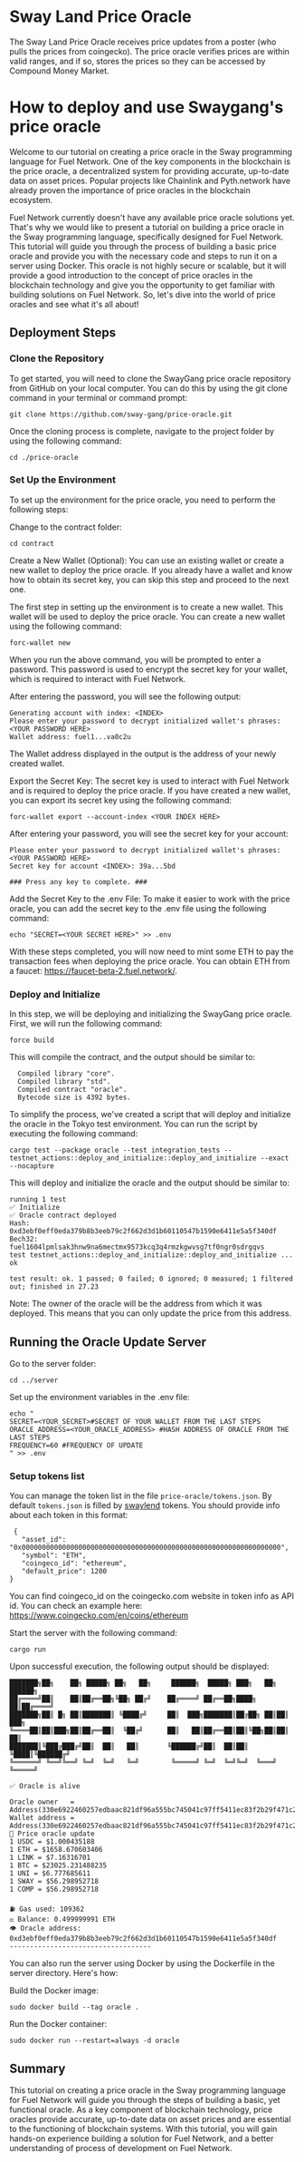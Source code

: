 # Sway Land Price Oracle
The Sway Land Price Oracle receives price updates from a poster (who pulls the prices from coingecko). The price oracle verifies prices are within valid ranges, and if so, stores the prices so they can be accessed by Compound Money Market.

# How to deploy and use Swaygang's price oracle

Welcome to our tutorial on creating a price oracle in the Sway programming language for Fuel Network.
One of the key components in the blockchain is the price oracle, a decentralized system for providing accurate, up-to-date data on asset prices. Popular projects like Chainlink and Pyth.network have already proven the importance of price oracles in the blockchain ecosystem.

Fuel Network currently doesn't have any available price oracle solutions yet. That's why we would like to present a tutorial on building a price oracle in the Sway programming language, specifically designed for Fuel Network. This tutorial will guide you through the process of building a basic price oracle and provide you with the necessary code and steps to run it on a server using Docker. This oracle is not highly secure or scalable, but it will provide a good introduction to the concept of price oracles in the blockchain technology and give you the opportunity to get familiar with building solutions on Fuel Network. So, let's dive into the world of price oracles and see what it's all about!

## Deployment Steps
### Clone the Repository

To get started, you will need to clone the SwayGang price oracle repository from GitHub on your local computer. You can do this by using the git clone command in your terminal or command prompt:
```
git clone https://github.com/sway-gang/price-oracle.git
```

Once the cloning process is complete, navigate to the project folder by using the following command:

```
cd ./price-oracle
```

### Set Up the Environment
To set up the environment for the price oracle, you need to perform the following steps:

Change to the contract folder:
```
cd contract
```
Create a New Wallet (Optional):
You can use an existing wallet or create a new wallet to deploy the price oracle. If you already have a wallet and know how to obtain its secret key, you can skip this step and proceed to the next one.

The first step in setting up the environment is to create a new wallet. This wallet will be used to deploy the price oracle. You can create a new wallet using the following command:
```
forc-wallet new  
```
When you run the above command, you will be prompted to enter a password. This password is used to encrypt the secret key for your wallet, which is required to interact with Fuel Network.

After entering the password, you will see the following output:
```
Generating account with index: <INDEX>
Please enter your password to decrypt initialized wallet's phrases: <YOUR PASSWORD HERE>
Wallet address: fuel1...va0c2u
```

The Wallet address displayed in the output is the address of your newly created wallet.

Export the Secret Key:
The secret key is used to interact with Fuel Network and is required to deploy the price oracle. If you have created a new wallet, you can export its secret key using the following command:


```
forc-wallet export --account-index <YOUR INDEX HERE>
```
After entering your password, you will see the secret key for your account:

```
Please enter your password to decrypt initialized wallet's phrases: <YOUR PASSWORD HERE>
Secret key for account <INDEX>: 39a...5bd

### Press any key to complete. ###

```

Add the Secret Key to the .env File:
To make it easier to work with the price oracle, you can add the secret key to the .env file using the following command:
```
echo "SECRET=<YOUR SECRET HERE>" >> .env 
```

With these steps completed, you will now need to mint some ETH to pay the transaction fees when deploying the price oracle. You can obtain ETH from a faucet: 
https://faucet-beta-2.fuel.network/.

### Deploy and Initialize
In this step, we will be deploying and initializing the SwayGang price oracle. First, we will run the following command:

```
force build
```

This will compile the contract, and the output should be similar to:

```
  Compiled library "core".
  Compiled library "std".
  Compiled contract "oracle".
  Bytecode size is 4392 bytes.
```

To simplify the process, we've created a script that will deploy and initialize the oracle in the Tokyo test environment. You can run the script by executing the following command:
```
cargo test --package oracle --test integration_tests -- testnet_actions::deploy_and_initialize::deploy_and_initialize --exact --nocapture 
```

This will deploy and initialize the oracle and the output should be similar to:
```
running 1 test
✅ Initialize
✅ Oracle contract deployed
Hash:   0xd3ebf0eff0eda379b8b3eeb79c2f662d3d1b60110547b1590e6411e5a5f340df
Bech32: fuel1604lpmlsak3hnw9na6mectmx9573kcq3q4rmzkgwvsg7tf0ngr0sdrgqvs
test testnet_actions::deploy_and_initialize::deploy_and_initialize ... ok

test result: ok. 1 passed; 0 failed; 0 ignored; 0 measured; 1 filtered out; finished in 27.23
```
Note: The owner of the oracle will be the address from which it was deployed. This means that you can only update the price from this address.


## Running the Oracle Update Server
Go to the server folder:
```
cd ../server
```

Set up the environment variables in the .env file:
```
echo "
SECRET=<YOUR_SECRET>#SECRET OF YOUR WALLET FROM THE LAST STEPS
ORACLE_ADDRESS=<YOUR_ORACLE_ADDRESS> #HASH ADDRESS OF ORACLE FROM THE LAST STEPS
FREQUENCY=60 #FREQUENCY OF UPDATE
" >> .env 
```

### Setup tokens list
You can manage the token list in the file `price-oracle/tokens.json`. By default `tokens.json` is filled by [swaylend](https://app.swaylend.com/) tokens.
You should provide info about each token in this format:
```
 {
   "asset_id": "0x0000000000000000000000000000000000000000000000000000000000000000",
   "symbol": "ETH",
   "coingeco_id": "ethereum",
   "default_price": 1200
}
```
You can find coingeco_id on the coingecko.com website in token info as API id. You can check an example here: https://www.coingecko.com/en/coins/ethereum

Start the server with the following command:
```
cargo run 
```
Upon successful execution, the following output should be displayed:

```
███████╗██╗    ██╗ █████╗ ██╗   ██╗     ██████╗  █████╗ ███╗   ██╗ ██████╗ 
██╔════╝██║    ██║██╔══██╗╚██╗ ██╔╝    ██╔════╝ ██╔══██╗████╗  ██║██╔════╝ 
███████╗██║ █╗ ██║███████║ ╚████╔╝     ██║  ███╗███████║██╔██╗ ██║██║  ███╗
╚════██║██║███╗██║██╔══██║  ╚██╔╝      ██║   ██║██╔══██║██║╚██╗██║██║   ██║
███████║╚███╔███╔╝██║  ██║   ██║       ╚██████╔╝██║  ██║██║ ╚████║╚██████╔╝
╚══════╝ ╚══╝╚══╝ ╚═╝  ╚═╝   ╚═╝        ╚═════╝ ╚═╝  ╚═╝╚═╝  ╚═══╝ ╚═════╝                                                                         

✅ Oracle is alive

Oracle owner   = Address(330e6922460257edbaac821df96a555bc745041c97ff5411ec83f2b29f471c27)
Wallet address = Address(330e6922460257edbaac821df96a555bc745041c97ff5411ec83f2b29f471c27)
🪬 Price oracle update
1 USDC = $1.000435188
1 ETH = $1658.670603406
1 LINK = $7.16316701
1 BTC = $23025.231488235
1 UNI = $6.777685611
1 SWAY = $56.298952718
1 COMP = $56.298952718

⛽️ Gas used: 109362
⚖️ Balance: 0.499999991 ETH
👁 Oracle address: 0xd3ebf0eff0eda379b8b3eeb79c2f662d3d1b60110547b1590e6411e5a5f340df
-----------------------------------
```

You can also run the server using Docker by using the Dockerfile in the server directory. Here's how:

Build the Docker image:
```
sudo docker build --tag oracle .  
```

Run the Docker container:
```
sudo docker run --restart=always -d oracle   

```

## Summary
This tutorial on creating a price oracle in the Sway programming language for Fuel Network will guide you through the steps of building a basic, yet functional oracle. As a key component of blockchain technology, price oracles provide accurate, up-to-date data on asset prices and are essential to the functioning of blockchain systems. With this tutorial, you will gain hands-on experience building a solution for Fuel Network, and a better understanding of process of development on Fuel Network. 
